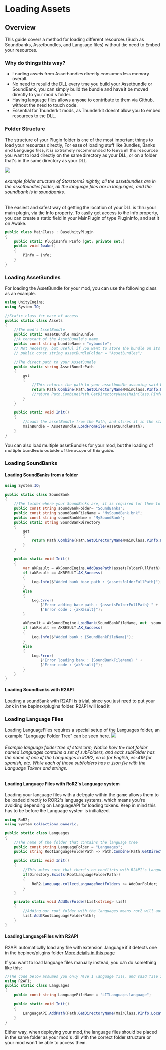 # Loading Assets

## Overview

This guide covers a method for loading different resources (Such as Soundbanks, Assetbundles, and Language files) without the need to Embed your resources.

### Why do things this way?

-   Loading assets from Assetbundles directly consumes less memory overall.
-   No need to rebuild the DLL every time you build your Assetbundle or SoundBank, you can simply build the bundle and have it be moved directly to your mod's folder.
-   Having language files allows anyone to contribute to them via Github, without the need to touch code.
-   Essential for Thunderkit mods, as Thunderkit doesnt allow you to embed resources to the DLL.

### Folder Structure

The structure of your Plugin folder is one of the most important things to load your resources directly, For ease of loading stuff like Bundles, Banks and Language files, it is extremely recommended to leave all the resources you want to load directly on the same directory as your DLL, or on a folder that's in the same directory as your DLL.

![](https://i.gyazo.com/7944daadc43378c1358bad5f6896bab8.png)

###### example folder structure of Starstorm2 nightly, all the assetbundles are in the assetbundles folder, all the language files are in languages, and the soundbank is in soundbanks.

The easiest and safest way of getting the location of your DLL is thru your main plugin, via the Info property. To easily get access to the Info property, you can create a static field in your MainPlugin of type PluginInfo, and set it on Awake.

```csharp
public class MainClass : BaseUnityPlugin
{
	public static PluginInfo PInfo {get; private set;}
	public void Awake()
	{
		PInfo = Info;
	}
}
```

### Loading AssetBundles

For loading the AssetBundle for your mod, you can use the following class as an example.

```csharp
using UnityEngine;
using System.IO;

//Static class for ease of access
public static class Assets
{
	//The mod's AssetBundle
	public static AssetBundle mainBundle
	//A constant of the AssetBundle's name.
	public const string bundleName = "mybundle";
	// Not necesary, but useful if you want to store the bundle on its own folder.
	// public const string assetBundleFolder = "AssetBundles";

	//The direct path to your AssetBundle
	public static string AssetBundlePath
	{
		get
		{
			//This returns the path to your assetbundle assuming said bundle is on the same folder as your DLL. If you have your bundle in a folder, you can uncomment the statement below this one.
			return Path.Combine(Path.GetDirectoryName(MainClass.PInfo.Location), myBundle);
			//return Path.Combine(Path.GetDirectoryName(MainClass.PInfo.Location), assetBundleFolder, myBundle);
		}
	}

	public static void Init()
	{
		//Loads the assetBundle from the Path, and stores it in the static field.
		mainBundle = AssetBundle.LoadFromFile(AssetBundlePath);
	}
}
```

You can also load multiple assetBundles for your mod, but the loading of multiple bundles is outside of the scope of this guide.

### Loading SoundBanks

#### Loading SoundBanks from a folder

```csharp
using System.IO;

public static class SoundBank
{
	//The folder where your SoundBanks are, it is required for them to be in a folder.
	public const string soundBankFolder= "SoundBanks";
	public const string soundBankFileName = "MySoundBank.bnk";
	public const string soundBankName = "MySoundBank";
	public static string SoundBankDirectory
	{
		get
		{
			return Path.Combine(Path.GetDirectoryName(MainClass.PInfo.Location), soundBankFolder);
		}
	}

	public static void Init()
	{
		var akResult = AkSoundEngine.AddBasePath(assetsFolderFullPath);
		if (akResult == AKRESULT.AK_Success)
		{
			Log.Info($"Added bank base path : {assetsFolderFullPath}");
		}
		else
		{
			Log.Error(
				$"Error adding base path : {assetsFolderFullPath} " +
				$"Error code : {akResult}");
		}

		akResult = AkSoundEngine.LoadBank(SoundBankFileName, out _soundBankId);
		if (akResult == AKRESULT.AK_Success)
		{
			Log.Info($"Added bank : {SoundBankFileName}");
		}
		else
		{
			Log.Error(
				$"Error loading bank : {SoundBankFileName} " +
				$"Error code : {akResult}");
		}
	}
}
```

#### Loading Soundbanks with R2API

Loading a soundBank with R2API is trivial, since you just need to put your .bnk in the bepinex/plugins folder. R2API will load it

### Loading Language Files

Loading LanguageFiles requires a special setup of the Languages folder, an example "Language Folder Tree" can be seen here.
![](https://cdn.discordapp.com/attachments/575431803523956746/946545906658975744/LangTreeExample.png)

###### Example language folder tree of starstorm, Notice how the root folder named Languages contains a set of subFolders, and each subFolder has the name of one of the Languages in ROR2, en is for English, es-419 for spanish, etc. While each of those subFolders has a .json file with the Language Tokens and strings.

#### Loading Language Files with RoR2's Language system

Loading your language files with a delegate within the game allows them to be loaded directly to ROR2's language systems, which means you're avoiding depending on LanguageAPI for loading tokens.
Keep in mind this has to be before the Language system is initialized.

```csharp
using RoR2;
using System.Collections.Generic;

public static class Languages
{
	//The name of the folder that contains the language tree
	public const string LanguageFolder = "Languages";
	public string RootLanguageFolderPath => Path.Combine(Path.GetDirectoryName(MainClass.PInfo.Location), LanguageFolder);

	public static void Init()
	{
		//This makes sure that there's no conflicts with R2API's Language systems. Important!
		if(Directory.Exists(RootLanguageFolderPath))
		{
			RoR2.Language.collectLanguageRootFolders += AddOurFolder;
		}
	}

	private static void AddOurFolder(List<string> list)
	{
		//Adding our root folder with the languages means ror2 will automatically load our language files.
		list.Add(RootLanguageFolderPath);
	}
}
```

#### Loading LanguageFiles with R2API

R2API automatically load any file with extension .language if it detects one in the bepinex/plugins folder
[More details in this page](https://risk-of-thunder.github.io/R2Wiki/Mod-Creation/Assets/Localization/)

If you want to load language files manually instead, you can do something like this:

```csharp
//The code below assumes you only have 1 language file, and said file is in the same directory as your DLL.
using R2API;
public static class Languages
{
	public const string LanguageFileName = "LITLanguage.language";

	public static void Init()
	{
		LanguageAPI.AddPath(Path.GetDirectoryName(MainClass.PInfo.Location), languageFileName);
	}
}
```

Either way, when deploying your mod, the language files should be placed in the same folder as your mod's .dll with the correct folder structure or your mod won't be able to access them.

